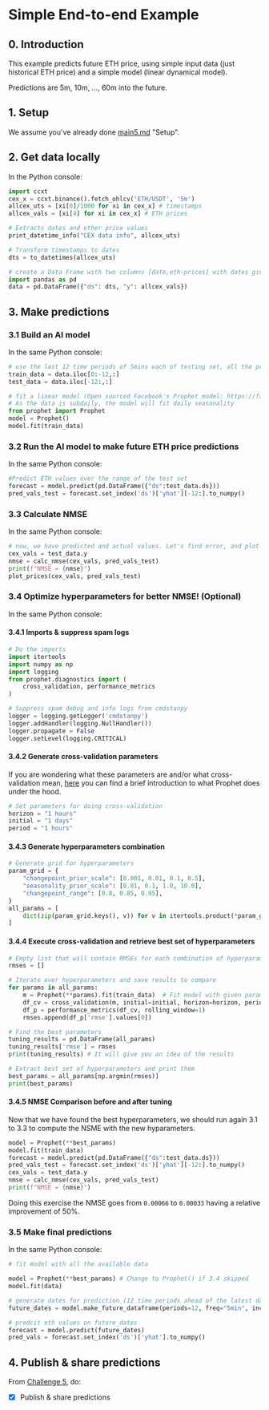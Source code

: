 <!--
Copyright 2023 Ocean Protocol Foundation
SPDX-License-Identifier: Apache-2.0
-->

# Simple End-to-end Example

## 0. Introduction

This example predicts future ETH price, using simple input data (just historical ETH price) and a simple model (linear dynamical model).

Predictions are 5m, 10m, ..., 60m into the future.

## 1. Setup

We assume you've already done [main5.md](../challenges/main4.md#1-setup) "Setup".

## 2. Get data locally

In the Python console:

```python
import ccxt
cex_x = ccxt.binance().fetch_ohlcv('ETH/USDT', '5m')
allcex_uts = [xi[0]/1000 for xi in cex_x] # timestamps
allcex_vals = [xi[4] for xi in cex_x] # ETH prices

# Extracts dates and ether price values
print_datetime_info("CEX data info", allcex_uts)

# Transform timestamps to dates
dts = to_datetimes(allcex_uts)

# create a Data Frame with two columns [date,eth-prices] with dates given in intervals of 1-hour
import pandas as pd
data = pd.DataFrame({"ds": dts, "y": allcex_vals})
```

## 3.  Make predictions

### 3.1  Build an AI model

In the same Python console:

```python continuation
# use the last 12 time periods of 5mins each of testing set, all the previous data is used as training
train_data = data.iloc[0:-12,:]
test_data = data.iloc[-12:,:]

# fit a linear model (Open sourced Facebook's Prophet model: https://facebook.github.io/prophet/)
# As the data is subdaily, the model will fit daily seasonality
from prophet import Prophet
model = Prophet()
model.fit(train_data)
```

### 3.2  Run the AI model to make future ETH price predictions

In the same Python console:

```python continuation
#Predict ETH values over the range of the test set
forecast = model.predict(pd.DataFrame({"ds":test_data.ds}))
pred_vals_test = forecast.set_index('ds')['yhat'][-12:].to_numpy()
```

### 3.3 Calculate NMSE

In the same Python console:

```python continuation
# now, we have predicted and actual values. Let's find error, and plot!
cex_vals = test_data.y
nmse = calc_nmse(cex_vals, pred_vals_test)
print(f"NMSE = {nmse}")
plot_prices(cex_vals, pred_vals_test)
```

### 3.4 Optimize hyperparameters for better NMSE! (Optional)

In the same Python console:

#### 3.4.1 Imports & suppress spam logs

```python continuation
# Do the imports
import itertools
import numpy as np
import logging
from prophet.diagnostics import (
    cross_validation, performance_metrics
)

# Suppress spam debug and info logs from cmdstanpy
logger = logging.getLogger('cmdstanpy')
logger.addHandler(logging.NullHandler())
logger.propagate = False
logger.setLevel(logging.CRITICAL)
```

#### 3.4.2 Generate cross-validation parameters

If you are wondering what these parameters are and/or what cross-validation mean, [here](https://blog.oceanprotocol.com/capitalize-with-ocean-protocol-a-predict-eth-tutorial-b2da136633f0) you can find a brief introduction to what Prophet does under the hood.
```python continuation
# Set parameters for doing cross-validation
horizon = "1 hours"
initial = "1 days"
period = "1 hours"
```

#### 3.4.3 Generate hyperparameters combination
```python continuation
# Generate grid for hyperparameters
param_grid = {  
    "changepoint_prior_scale": [0.001, 0.01, 0.1, 0.5],
    "seasonality_prior_scale": [0.01, 0.1, 1.0, 10.0],
    "changepoint_range": [0.8, 0.85, 0.95],
}
all_params = [
    dict(zip(param_grid.keys(), v)) for v in itertools.product(*param_grid.values())
]
```

#### 3.4.4 Execute cross-validation and retrieve best set of hyperparameters
```python continuation
# Empty list that will contain RMSEs for each combination of hyperparams
rmses = []

# Iterate over hyperparameters and save results to compare
for params in all_params:
    m = Prophet(**params).fit(train_data)  # Fit model with given params
    df_cv = cross_validation(m, initial=initial, horizon=horizon, period=period, parallel="processes")
    df_p = performance_metrics(df_cv, rolling_window=1)
    rmses.append(df_p['rmse'].values[0])

# Find the best parameters
tuning_results = pd.DataFrame(all_params)
tuning_results['rmse'] = rmses
print(tuning_results) # It will give you an idea of the results

# Extract best set of hyperparameters and print them
best_params = all_params[np.argmin(rmses)]
print(best_params)
```

#### 3.4.5 NMSE Comparison before and after tuning

Now that we have found the best hyperparameters, we should run again 3.1 to 3.3 to compute the NSME with the new hyparameters.

```python continue
model = Prophet(**best_params)
model.fit(train_data)
forecast = model.predict(pd.DataFrame({"ds":test_data.ds}))
pred_vals_test = forecast.set_index('ds')['yhat'][-12:].to_numpy()
cex_vals = test_data.y
nmse = calc_nmse(cex_vals, pred_vals_test)
print(f"NMSE = {nmse}")
```
Doing this exercise the NMSE goes from `0.00066` to `0.00033` having a relative improvement of 50%.

### 3.5 Make final predictions

In the same Python console:

```python continuation
# fit model with all the available data

model = Prophet(**best_params) # Change to Prophet() if 3.4 skipped
model.fit(data)

# generate dates for prediction (12 time periods ahead of the latest datapoint in the data time)
future_dates = model.make_future_dataframe(periods=12, freq="5min", include_history=False)

# predcit eth values on future_dates
forecast = model.predict(future_dates)
pred_vals = forecast.set_index('ds')['yhat'].to_numpy()

```


## 4.  Publish & share predictions
From [Challenge 5](../challenges/main5.md), do:
- [x] Publish & share predictions